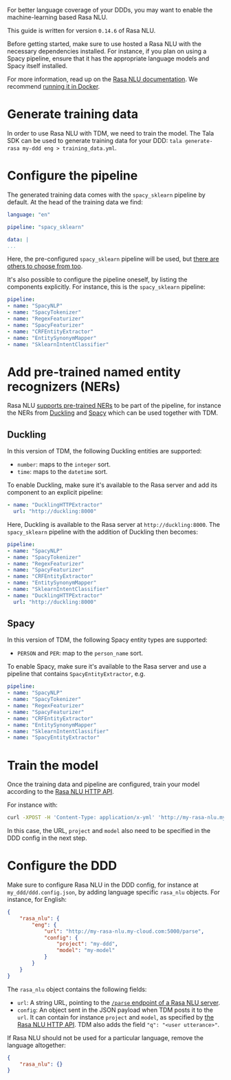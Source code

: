 For better language coverage of your DDDs, you may want to enable the machine-learning based Rasa NLU.

This guide is written for version `0.14.6` of Rasa NLU.

Before getting started, make sure to use hosted a Rasa NLU with the necessary dependencies installed. For instance, if you plan on using a Spacy pipeline, ensure that it has the appropriate language models and Spacy itself installed.

For more information, read up on the [Rasa NLU documentation](https://legacy-docs.rasa.com/docs/nlu/0.14.6/). We recommend [running it in Docker](https://legacy-docs.rasa.com/docs/nlu/0.14.6/docker/).

# Generate training data

In order to use Rasa NLU with TDM, we need to train the model. The Tala SDK can be used to generate training data for your DDD: `tala generate-rasa my-ddd eng > training_data.yml`.

# Configure the pipeline

The generated training data comes with the `spacy_sklearn` pipeline by default. At the head of the training data we find:

```yml
language: "en"

pipeline: "spacy_sklearn"

data: |
...
```

Here, the pre-configured `spacy_sklearn` pipeline will be used, but [there are others to choose from too](https://legacy-docs.rasa.com/docs/nlu/0.14.6/choosing_pipeline/).

It's also possible to configure the pipeline oneself, by listing the components explicitly. For instance, this is the `spacy_sklearn` pipeline:
```yml
pipeline:
- name: "SpacyNLP"
- name: "SpacyTokenizer"
- name: "RegexFeaturizer"
- name: "SpacyFeaturizer"
- name: "CRFEntityExtractor"
- name: "EntitySynonymMapper"
- name: "SklearnIntentClassifier"
```

# Add pre-trained named entity recognizers (NERs)

Rasa NLU [supports pre-trained NERs](https://legacy-docs.rasa.com/docs/nlu/0.14.6/entities/) to be part of the pipeline, for instance the NERs from [Duckling](https://legacy-docs.rasa.com/docs/nlu/0.14.6/components/#ner-duckling-http) and [Spacy](https://legacy-docs.rasa.com/docs/nlu/0.14.6/components/#ner-spacy) which can be used together with TDM.

## Duckling
In this version of TDM, the following Duckling entities are supported:
- `number`: maps to the `integer` sort.
- `time`: maps to the `datetime` sort.

To enable Duckling, make sure it's available to the Rasa server and add its component to an explicit pipeline:

```yml
- name: "DucklingHTTPExtractor"
  url: "http://duckling:8000"
```

Here, Duckling is available to the Rasa server at `http://duckling:8000`. The `spacy_sklearn` pipeline with the addition of Duckling then becomes:

```yml
pipeline:
- name: "SpacyNLP"
- name: "SpacyTokenizer"
- name: "RegexFeaturizer"
- name: "SpacyFeaturizer"
- name: "CRFEntityExtractor"
- name: "EntitySynonymMapper"
- name: "SklearnIntentClassifier"
- name: "DucklingHTTPExtractor"
  url: "http://duckling:8000"
```

## Spacy
In this version of TDM, the following Spacy entity types are supported:
- `PERSON` and `PER`: map to the `person_name` sort.

To enable Spacy, make sure it's available to the Rasa server and use a pipeline that contains `SpacyEntityExtractor`, e.g.

```yml
pipeline:
- name: "SpacyNLP"
- name: "SpacyTokenizer"
- name: "RegexFeaturizer"
- name: "SpacyFeaturizer"
- name: "CRFEntityExtractor"
- name: "EntitySynonymMapper"
- name: "SklearnIntentClassifier"
- name: "SpacyEntityExtractor"
```

# Train the model

Once the training data and pipeline are configured, train your model according to the [Rasa NLU HTTP API](https://legacy-docs.rasa.com/docs/nlu/0.14.6/http/#post-train).

For instance with:

```bash
curl -XPOST -H 'Content-Type: application/x-yml' 'http://my-rasa-nlu.my-cloud.com:5000/train?project=my-ddd&model=my-model' --data-binary @training_data.yml
```

In this case, the URL, `project` and `model` also need to be specified in the DDD config in the next step.


# Configure the DDD

Make sure to configure Rasa NLU in the DDD config, for instance at `my_ddd/ddd.config.json`, by adding language specific `rasa_nlu` objects. For instance, for English:

```json
{
    "rasa_nlu": {
        "eng": {
            "url": "http://my-rasa-nlu.my-cloud.com:5000/parse",
            "config": {
                "project": "my-ddd",
                "model": "my-model"
            }
        }
    }
}
```

The `rasa_nlu` object contains the following fields:

- `url`: A string URL, pointing to the [`/parse` endpoint of a Rasa NLU server](https://legacy-docs.rasa.com/docs/nlu/0.14.6/http/#post-parse).
- `config`: An object sent in the JSON payload when TDM posts it to the `url`. It can contain for instance `project` and `model`, as specified by [the Rasa NLU HTTP API](https://legacy-docs.rasa.com/docs/nlu/0.14.6/http/#post-parse). TDM also adds the field `"q": "<user utterance>"`.

If Rasa NLU should not be used for a particular language, remove the language altogether:

```json
{
    "rasa_nlu": {}
}
```
